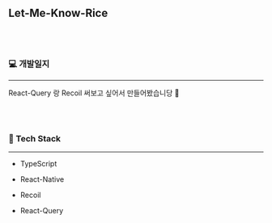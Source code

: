 ## Let-Me-Know-Rice

<br>
<br>

### 💻 개발일지

---

React-Query 랑 Recoil 써보고 싶어서 만들어봤습니당 🥹

<br>
<br>

### 🔧 Tech Stack

---

- TypeScript

- React-Native

- Recoil

- React-Query
